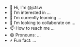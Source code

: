 - 👋 Hi, I’m @jctsw
- 👀 I’m interested in ...
- 🌱 I’m currently learning ...
- 💞️ I’m looking to collaborate on ...
- 📫 How to reach me ...
- 😄 Pronouns: ...
- ⚡ Fun fact: ...

<!---
jctsw/jctsw is a ✨ special ✨ repository because its `README.md` (this file) appears on your GitHub profile.
You can click the Preview link to take a look at your changes.
--->
